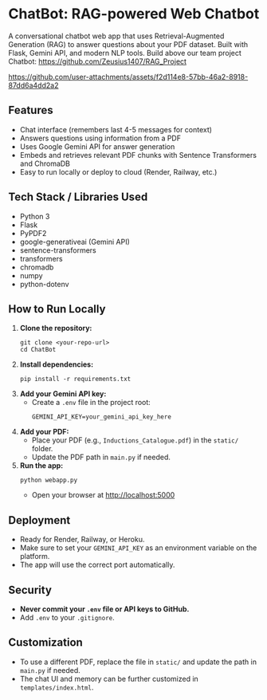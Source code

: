 # ChatBot: RAG-powered Web Chatbot

A conversational chatbot web app that uses Retrieval-Augmented Generation (RAG) to answer questions about your PDF dataset. Built with Flask, Gemini API, and modern NLP tools.
Build above our team project Chatbot: https://github.com/Zeusius1407/RAG_Project

https://github.com/user-attachments/assets/f2d114e8-57bb-46a2-8918-87dd6a4dd2a2

## Features
- Chat interface (remembers last 4-5 messages for context)
- Answers questions using information from a PDF
- Uses Google Gemini API for answer generation
- Embeds and retrieves relevant PDF chunks with Sentence Transformers and ChromaDB
- Easy to run locally or deploy to cloud (Render, Railway, etc.)

## Tech Stack / Libraries Used
- Python 3
- Flask
- PyPDF2
- google-generativeai (Gemini API)
- sentence-transformers
- transformers
- chromadb
- numpy
- python-dotenv

## How to Run Locally
1. **Clone the repository:**
   ```
   git clone <your-repo-url>
   cd ChatBot
   ```
2. **Install dependencies:**
   ```
   pip install -r requirements.txt
   ```
3. **Add your Gemini API key:**
   - Create a `.env` file in the project root:
     ```
     GEMINI_API_KEY=your_gemini_api_key_here
     ```
4. **Add your PDF:**
   - Place your PDF (e.g., `Inductions_Catalogue.pdf`) in the `static/` folder.
   - Update the PDF path in `main.py` if needed.
5. **Run the app:**
   ```
   python webapp.py
   ```
   - Open your browser at [http://localhost:5000](http://localhost:5000)

## Deployment
- Ready for Render, Railway, or Heroku.
- Make sure to set your `GEMINI_API_KEY` as an environment variable on the platform.
- The app will use the correct port automatically.

## Security
- **Never commit your `.env` file or API keys to GitHub.**
- Add `.env` to your `.gitignore`.

## Customization
- To use a different PDF, replace the file in `static/` and update the path in `main.py` if needed.
- The chat UI and memory can be further customized in `templates/index.html`.






